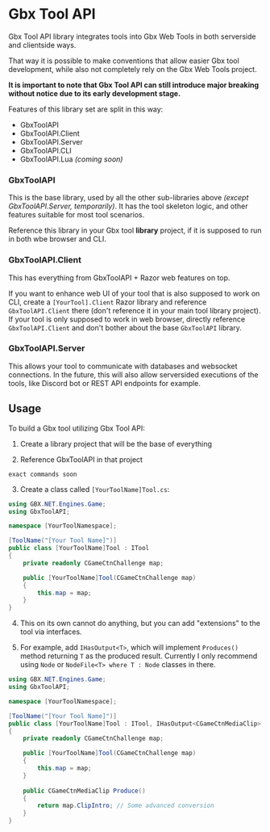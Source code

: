 # Gbx Tool API

Gbx Tool API library integrates tools into Gbx Web Tools in both serverside and clientside ways.

That way it is possible to make conventions that allow easier Gbx tool development, while also not completely rely on the Gbx Web Tools project.

**It is important to note that Gbx Tool API can still introduce major breaking without notice due to its early development stage.**

Features of this library set are split in this way:

- GbxToolAPI
- GbxToolAPI.Client
- GbxToolAPI.Server
- GbxToolAPI.CLI
- GbxToolAPI.Lua *(coming soon)*

### GbxToolAPI

This is the base library, used by all the other sub-libraries above *(except GbxToolAPI.Server, temporarily)*. It has the tool skeleton logic, and other features suitable for most tool scenarios.

Reference this library in your Gbx tool **library** project, if it is supposed to run in both wbe browser and CLI.

### GbxToolAPI.Client

This has everything from GbxToolAPI + Razor web features on top.

If you want to enhance web UI of your tool that is also supposed to work on CLI, create a `[YourTool].Client` Razor library and reference `GbxToolAPI.Client` there (don't reference it in your main tool library project). If your tool is only supposed to work in web browser, directly reference `GbxToolAPI.Client` and don't bother about the base `GbxToolAPI` library.

### GbxToolAPI.Server

This allows your tool to communicate with databases and websocket connections. In the future, this will also allow serversided executions of the tools, like Discord bot or REST API endpoints for example.

## Usage

To build a Gbx tool utilizing Gbx Tool API:

1. Create a library project that will be the base of everything

2. Reference GbxToolAPI in that project

```
exact commands soon
```

3. Create a class called `[YourToolName]Tool.cs`:

```cs
using GBX.NET.Engines.Game;
using GbxToolAPI;

namespace [YourToolNamespace];

[ToolName("[Your Tool Name]")]
public class [YourToolName]Tool : ITool
{
    private readonly CGameCtnChallenge map;

    public [YourToolName]Tool(CGameCtnChallenge map)
    {
        this.map = map;
    }
}

```

4. This on its own cannot do anything, but you can add "extensions" to the tool via interfaces.

5. For example, add `IHasOutput<T>`, which will implement `Produces()` method returning `T` as the produced result. Currently I only recommend using `Node` or `NodeFile<T> where T : Node` classes in there.

```cs
using GBX.NET.Engines.Game;
using GbxToolAPI;

namespace [YourToolNamespace];

[ToolName("[Your Tool Name]")]
public class [YourToolName]Tool : ITool, IHasOutput<CGameCtnMediaClip>
{
    private readonly CGameCtnChallenge map;

    public [YourToolName]Tool(CGameCtnChallenge map)
    {
        this.map = map;
    }
    
    public CGameCtnMediaClip Produce()
    {
        return map.ClipIntro; // Some advanced conversion
    }
}

```
